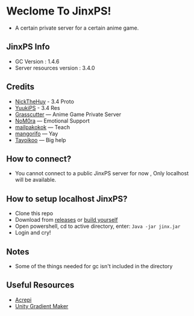 # Weclome To JinxPS!
- A certain private server for a certain anime game.

## JinxPS Info
- GC Version : 1.4.6
- Server resources version : 3.4.0

## Credits
- [NickTheHuy](https://github.com/NickTheHuy) - 3.4 Proto 
- [YuukiPS](https://discord.gg/yuukips) - 3.4 Res
- [Grasscutter](https://github.com/Grasscutters/Grasscutter) — Anime Game Private Server
- [NoM0ra](https://github.com/NoM0ra) — Emotional Support
- [mailpakokok](https://github.com/mailpakokok) — Teach
- [mangorifo](https://github.com/mangorifo) — Yay
- [Tayoikoo](https://github.com/Tayoikoo) — Big help

## How to connect?
- You cannot connect to a public JinxPS server for now , Only localhost will be available.

## How to setup localhost JinxPS?
- Clone this repo
- Download from [releases](https://github.com/Jinx-PS/JinxPS/releases) or [build yourself](https://github.com/Grasscutters/Grasscutter#building)
- Open powershell, cd to active directory, enter: ```Java -jar jinx.jar```
- Login and cry!

## Notes
- Some of the things needed for gc isn't included in the directory

## Useful Resources
- [Acrepi](https://discord.gg/acrepi)
- [Unity Gradient Maker](https://kanatimc.github.io/Unity-Gradient-Maker/)
